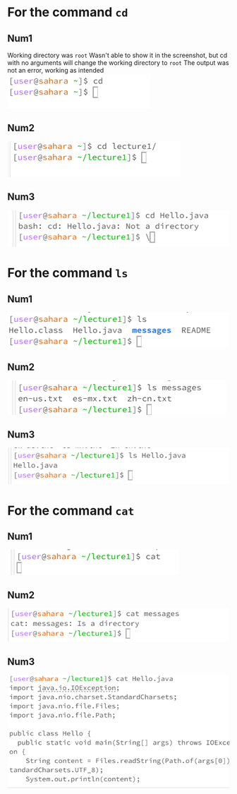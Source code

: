 # For the command `cd`
## Num1
Working directory was `root`
Wasn't able to show it in the screenshot, but cd with no arguments will change the working directory to `root`
The output was not an error, working as intended
![Image](screenshot1.png)
## Num2
![Image](screenshot2.png)
## Num3
![Image](screenshot3.png)

# For the command `ls`
## Num1
![Image](screenshot4.png)
## Num2
![Image](screenshot5.png)
## Num3
![Image](screenshot6.png)

# For the command `cat`
## Num1
![Image](screenshot7.png)
## Num2
![Image](screenshot8.png)
## Num3
![Image](screenshot9.png)
